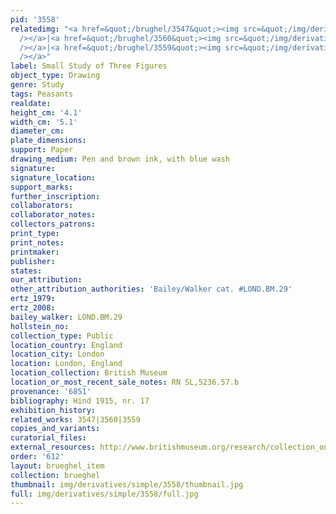 ```yaml
---
pid: '3558'
relatedimg: "<a href=&quot;/brughel/3547&quot;><img src=&quot;/img/derivatives/simple/3547/thumbnail.jpg&quot;
  /></a>|<a href=&quot;/brughel/3560&quot;><img src=&quot;/img/derivatives/simple/3560/thumbnail.jpg&quot;
  /></a>|<a href=&quot;/brughel/3559&quot;><img src=&quot;/img/derivatives/simple/3559/thumbnail.jpg&quot;
  /></a>"
label: Small Study of Three Figures
object_type: Drawing
genre: Study
tags: Peasants
realdate: 
height_cm: '4.1'
width_cm: '5.1'
diameter_cm: 
plate_dimensions: 
support: Paper
drawing_medium: Pen and brown ink, with blue wash
signature: 
signature_location: 
support_marks: 
further_inscription: 
collaborators: 
collaborator_notes: 
collectors_patrons: 
print_type: 
print_notes: 
printmaker: 
publisher: 
states: 
our_attribution: 
other_attribution_authorities: 'Bailey/Walker cat. #LOND.BM.29'
ertz_1979: 
ertz_2008: 
bailey_walker: LOND.BM.29
hollstein_no: 
collection_type: Public
location_country: England
location_city: London
location: London, England
location_collection: British Museum
location_or_most_recent_sale_notes: RN SL,5236.57.b
provenance: '6851'
bibliography: Hind 1915, nr. 17
exhibition_history: 
related_works: 3547|3560|3559
copies_and_variants: 
curatorial_files: 
external_resources: http://www.britishmuseum.org/research/collection_online/collection_object_details.aspx?objectId=712299&partId=1&searchText=SL%2C5236.57.a&page=1
order: '612'
layout: brueghel_item
collection: brueghel
thumbnail: img/derivatives/simple/3558/thumbnail.jpg
full: img/derivatives/simple/3558/full.jpg
---
```

